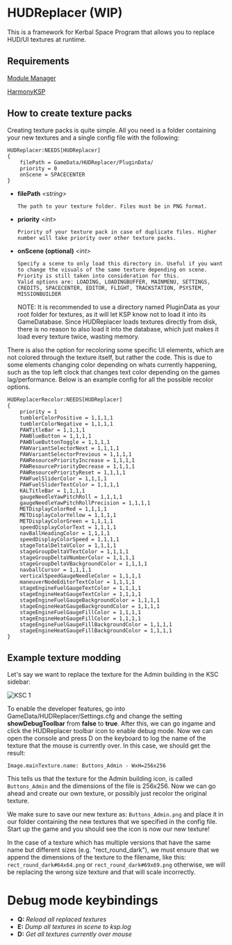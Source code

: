 # HUDReplacer (WIP)

This is a framework for Kerbal Space Program that allows you to replace HUD/UI textures at runtime.

## Requirements
[Module Manager](https://forum.kerbalspaceprogram.com/index.php?/topic/50533-*)

[HarmonyKSP](https://github.com/KSPModdingLibs/HarmonyKSP)


## How to create texture packs
Creating texture packs is quite simple. All you need is a folder containing your new textures and a single config file with the following:
```
HUDReplacer:NEEDS[HUDReplacer]
{
    filePath = GameData/HUDReplacer/PluginData/
    priority = 0
    onScene = SPACECENTER
}
```
* <strong>filePath</strong> <em>\<string></em>
  ```
  The path to your texture folder. Files must be in PNG format.
  ```
* <strong>priority</strong> <em>\<int></em>
  ```
  Priority of your texture pack in case of duplicate files. Higher number will take priority over other texture packs.
  ```
* <strong>onScene (optional)</strong> <em>\<int></em>
  ```
  Specify a scene to only load this directory in. Useful if you want to change the visuals of the same texture depending on scene. Priority is still taken into consideration for this.
  Valid options are: LOADING, LOADINGBUFFER, MAINMENU, SETTINGS, CREDITS, SPACECENTER, EDITOR, FLIGHT, TRACKSTATION, PSYSTEM, MISSIONBUILDER
  ```
  NOTE: It is recommended to use a directory named PluginData as your root folder for textures, as it will let KSP know not to load it into its GameDatabase. Since HUDReplacer loads textures directly from disk, there is no reason to also load it into the database, which just makes it load every texture twice, wasting memory.

There is also the option for recoloring some specific UI elements, which are not colored through the texture itself, but rather the code. This is due to some elements changing color depending on whats currently happening, such as the top left clock that changes text color depending on the games lag/performance. Below is an example config for all the possible recolor options.

```
HUDReplacerRecolor:NEEDS[HUDReplacer]
{
	priority = 1
	tumblerColorPositive = 1,1,1,1
	tumblerColorNegative = 1,1,1,1
	PAWTitleBar = 1,1,1,1
	PAWBlueButton = 1,1,1,1
	PAWBlueButtonToggle = 1,1,1,1
	PAWVariantSelectorNext = 1,1,1,1
	PAWVariantSelectorPrevious = 1,1,1,1
	PAWResourcePriorityIncrease = 1,1,1,1
	PAWResourcePriorityDecrease = 1,1,1,1
	PAWResourcePriorityReset = 1,1,1,1
	PAWFuelSliderColor = 1,1,1,1
	PAWFuelSliderTextColor = 1,1,1,1
	KALTitleBar = 1,1,1,1
	gaugeNeedleYawPitchRoll = 1,1,1,1
	gaugeNeedleYawPitchRollPrecision = 1,1,1,1
	METDisplayColorRed = 1,1,1,1
	METDisplayColorYellow = 1,1,1,1
	METDisplayColorGreen = 1,1,1,1
	speedDisplayColorText = 1,1,1,1
	navBallHeadingColor = 1,1,1,1
	speedDisplayColorSpeed = 1,1,1,1
	stageTotalDeltaVColor = 1,1,1,1
	stageGroupDeltaVTextColor = 1,1,1,1
	stageGroupDeltaVNumberColor = 1,1,1,1
	stageGroupDeltaVBackgroundColor = 1,1,1,1
	navballCursor = 1,1,1,1
	verticalSpeedGaugeNeedleColor = 1,1,1,1
	maneuverNodeEditorTextColor = 1,1,1,1
	stageEngineFuelGaugeTextColor = 1,1,1,1
	stageEngineHeatGaugeTextColor = 1,1,1,1
	stageEngineFuelGaugeBackgroundColor = 1,1,1,1
	stageEngineHeatGaugeBackgroundColor = 1,1,1,1
	stageEngineFuelGaugeFillColor = 1,1,1,1
	stageEngineHeatGaugeFillColor = 1,1,1,1
	stageEngineFuelGaugeFillBackgroundColor = 1,1,1,1
	stageEngineHeatGaugeFillBackgroundColor = 1,1,1,1
}
```

## Example texture modding
Let's say we want to replace the texture for the Admin building in the KSC sidebar:

![KSC 1](https://i.imgur.com/KwzfnZN.png)

To enable the developer features, go into GameData/HUDReplacer/Settings.cfg and change the setting **showDebugToolbar** from **false** to **true**.
After this, we can go ingame and click the HUDReplacer toolbar icon to enable debug mode. Now we can open the console and press D on the keyboard to log the name of the texture that the mouse is currently over.
In this case, we should get the result:

`Image.mainTexture.name: Buttons_Admin - WxH=256x256`

This tells us that the texture for the Admin building icon, is called `Buttons_Admin` and the dimensions of the file is 256x256.
Now we can go ahead and create our own texture, or possibly just recolor the original texture.

We make sure to save our new texture as: `Buttons_Admin.png` and place it in our folder containing the new textures that we specified in the config file.
Start up the game and you should see the icon is now our new texture!

In the case of a texture which has multiple versions that have the same name but different sizes (e.g. "rect_round_dark"), we must ensure that we append the dimensions of the texture to the filename, like this:
`rect_round_dark#64x64.png` or `rect_round_dark#69x69.png` otherwise, we will be replacing the wrong size texture and that will scale incorrectly.

# Debug mode keybindings
* <strong>Q:</strong> <em>Reload all replaced textures</em>
* <strong>E:</strong> <em>Dump all textures in scene to ksp.log</em>
* <strong>D:</strong> <em>Get all textures currently over mouse</em>
